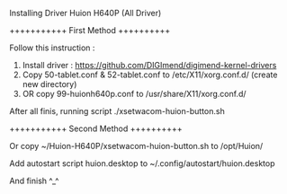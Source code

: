 Installing Driver Huion H640P (All Driver)

+++++++++++ First Method ++++++++++

Follow this instruction :
1. Install driver : https://github.com/DIGImend/digimend-kernel-drivers
2. Copy 50-tablet.conf & 52-tablet.conf to /etc/X11/xorg.conf.d/ (create new directory)
3. OR copy 99-huionh640p.conf to /usr/share/X11/xorg.conf.d/

After all finis, running script ./xsetwacom-huion-button.sh

+++++++++++ Second Method ++++++++++

Or copy ~/Huion-H640P/xsetwacom-huion-button.sh to /opt/Huion/

Add autostart script huion.desktop to ~/.config/autostart/huion.desktop


And finish ^_^
